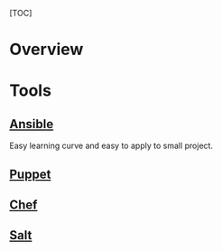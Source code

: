 [TOC]

# Overview



# Tools
## [Ansible](http://www.ansible.com/home)
Easy learning curve and easy to apply to small project.

## [Puppet](https://puppetlabs.com/)


## [Chef](https://www.chef.io/chef/)


## [Salt](http://saltstack.com/)